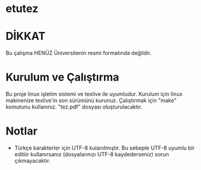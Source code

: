 etutez
======

DİKKAT
======
Bu çalışma HENÜZ Üniversitenin resmi formatında değildir.

Kurulum ve Çalıştırma
===
Bu proje linux işletim sistemi ve texlive ile uyumludur.
Kurulum için linux makinenize texlive'in son sürümünü kurunuz.
Çalıştırmak için "make" komutunu kullanınız. "tez.pdf" dosyası oluşturulacaktır.

Notlar
===
* Türkçe karakterler için UTF-8 kulanılmıştır. Bu sebeple UTF-8 uyumlu bir editör kullanırsanız (dosyalarınızı UTF-8 kaydederseniz) sorun çıkmayacaktır.

